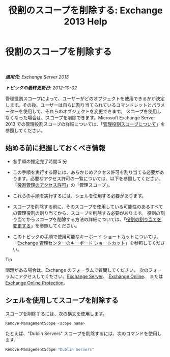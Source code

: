 ﻿---
title: '役割のスコープを削除する: Exchange 2013 Help'
TOCTitle: 役割のスコープを削除する
ms:assetid: ad17cba0-a8d3-4f40-b3c9-c37e6e5c3f36
ms:mtpsurl: https://technet.microsoft.com/ja-jp/library/Dd351051(v=EXCHG.150)
ms:contentKeyID: 49896413
ms.date: 04/24/2018
mtps_version: v=EXCHG.150
ms.translationtype: HT
---

# 役割のスコープを削除する

 

_**適用先:** Exchange Server 2013_

_**トピックの最終更新日:** 2012-10-02_

管理役割スコープによって、ユーザーがどのオブジェクトを使用できるかが決定します。その後、ユーザーは自らに割り当てられているコマンドレットとパラメーターを使用して、それらのオブジェクトを変更できます。 スコープを使用しなくなった場合は、スコープを削除できます。Microsoft Exchange Server 2013 での管理役割スコープの詳細については、「[管理役割スコープについて](understanding-management-role-scopes-exchange-2013-help.md)」を参照してください。

## 始める前に把握しておくべき情報

  - 各手順の推定完了時間:5 分

  - この手順を実行する際には、あらかじめアクセス許可を割り当てる必要があります。必要なアクセス許可の一覧については、以下を参照してください。「[役割管理のアクセス許可](role-management-permissions-exchange-2013-help.md)」の「管理スコープ」。

  - これらの手順を実行するには、シェルを使用する必要があります。

  - スコープを削除する前に、そのスコープを使用している可能性のあるすべての管理役割の割り当てから、スコープを削除する必要があります。 役割の割り当てからスコープを削除する方法の詳細については、「[役割の割り当てを変更する](change-a-role-assignment-exchange-2013-help.md)」を参照してください。

  - このトピックの手順で使用可能なキーボード ショートカットについては、「[Exchange 管理センターのキーボード ショートカット](keyboard-shortcuts-in-the-exchange-admin-center-exchange-online-protection-help.md)」を参照してください。


> [!TIP]
> 問題がある場合は、Exchange のフォーラムで質問してください。 次のフォーラムにアクセスしてください。<A href="https://go.microsoft.com/fwlink/p/?linkid=60612">Exchange Server</A>、 <A href="https://go.microsoft.com/fwlink/p/?linkid=267542">Exchange Online</A>、 または <A href="https://go.microsoft.com/fwlink/p/?linkid=285351">Exchange Online Protection</A>。



## シェルを使用してスコープを削除する

スコープを削除するには、次の構文を使用します。

```powershell
Remove-ManagementScope <scope name>
```

たとえば、"Dublin Servers" スコープを削除するには、次のコマンドを使用します。

```powershell
Remove-ManagementScope "Dublin Servers"
```

